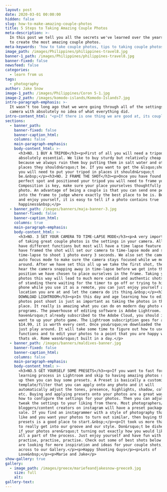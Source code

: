 ```yaml
---
layout: post
date: 2020-03-01 00:00:00
hidden: false
slug: how-to-make-amazing-couple-photos
title: 5 Steps to Taking Amazing Couple Photos
meta-description: >-
  In this post we tell you all the secrets we've learned over the years on how
  to create the most amazing couple photos.
meta-keywords: 'how to take couple photos, tips to taking couple photos'
image_path: /images/Philippines/philippines-travel8.jpg
banner-1_path: /images/Philippines/philippines-travel8.jpg
banner-fixed: false
newsfeed: false
categories:
  - learn from us
tags:
  - photography
author: Jake Snow
image-1_path: /images/Philippines/Coron 5-1.jpg
image-2_path: /images/komodo-islands/Komodo-Islands7.jpg
intro-paragraph-emphasis: >-
  It wasn’t too long ago that we were going through all of the settings in our
  camera with absolutely no idea of what everything did.
intro-content_html: "<p>If there is one thing we are good at, its couple photos. We get asked all the time &ldquo;who takes your photos&rdquo;. Most people think we travel around with a 3rd wheel professional photographer that follows us wherever we go \U0001F605. This is not the case! Sometimes we wish we did have a third person because that would make our lives a lot easier, but wheres the fun in that?&nbsp;</p><p>Just to make it clear and hopefully this will give you some more hope. We definitely do not classify ourselves as professional photographers, everything we have learnt about photography is self taught. It wasn&rsquo;t too long ago that we were going through all of the settings in our camera with absolutely no idea of what everything did. Give us a \U0001F590\U0001F3FD in the comments if you know what thats like.</p><p>So how do we do it?&nbsp;</p>"
sections:
  - banner_path:
    banner-fixed: false
    banner-caption_html:
    columns: false
    main-paragraph-emphasis:
    body-content_html: >-
      <h3>NO. 1 BUY A TRIPOD</h3><p>First of all you will need a tripod, this is
      absolutely essential. We like to buy sturdy but relatively cheap tripods
      because we always ruin them buy putting them in salt water and other
      places they shouldn&rsquo;t be. If you want to get the &lsquo;shot&rsquo;
      you will need to put your tripod in places it shouldn&rsquo;t
      be.&nbsp;</p><h3>NO. 2 FRAME THE SHOT</h3><p>Once you have found the
      perfect spot and positioned your tripod you will need to frame your shot.
      Composition is key, make sure your place yourselves thoughtfully in the
      photo. An advantage of being a couple is that you can send one person out
      into the frame to judge where exactly the best place to be is. Be natural
      and enjoy yourself, it is easy to tell if a photo contains true
      happiness&nbsp;</p>
  - banner_path: /images/banners/maja-banner-3.jpg
    banner-fixed: false
    banner-caption_html:
    columns: true
    main-paragraph-emphasis:
    body-content_html: >-
      <h3>NO. 3 SET YOUR CAMERA TO TIME-LAPSE MODE</h3><p>A very important part
      of taking great couple photos is the settings in your camera. All cameras
      have different functions but most will have a time lapse feature. After we
      have framed the shot will set our camera to time-lapse mode and set the
      time-lapse to shoot 1 photo every 3 seconds. We also set the camera to
      auto focus mode to make sure the camera stays focused while we move
      around. After we have set this all up we take the first shot, then wait to
      hear the camera snapping away in time-lapse before we get into the
      position we have chosen to place ourselves in the frame. Taking your
      photos this way will lead to much more candid and authentic shots. Instead
      of standing there waiting for the timer to go off or trying to hide your
      phone while you use it as a remote, you can just enjoy yourself and the
      location you are at and let the camera do its thing.&nbsp;</p><h3>NO. 4
      DOWNLOAD LIGHTROOM</h3><p>In this day and age learning how to edit your
      photos post shoot is just as important as taking the photos in the first
      place. It really is amazing what you can do on modern day photo editing
      programs. The powerhouse of editing software is Adobe Lightroom. If you
      haven&rsquo;t already subscribed to the Adobe Cloud, you should if you
      want to up your photo game. The Lightroom subscription goes for about
      $14.99, it is worth every cent. Once you&rsquo;ve downloaded the software
      just play around. It will take some time to figure out how to use all the
      functions and to edit your photos to a point that you are happy with, but
      thats ok. Rome wasn&rsquo;t built in a day.</p>
  - banner_path: /images/banners/maldives-banner.jpg
    banner-fixed: false
    banner-caption_html:
    columns: false
    main-paragraph-emphasis:
    body-content_html: >-
      <h3>NO.5 GET YOURSELF SOME PRESETS</h3><p>If you want to fast forward the
      learning process in Lightroom and skip to having amazing photos straight
      up then you can buy some presets. A Preset is basically a customised
      template/filter that you can apply onto any photo and it will
      automatically adjust the tones, presence, highlights, shadow, colours etc
      etc. Buying and applying presets onto your photos are a great way to learn
      how to configure the settings for your photos. Then you can adjust or
      tweak the settings to your liking from there. Most photographers/travel
      bloggers/content creators on instagram will have a preset package for
      sale. If you find an instagrammer with a style of photography that you
      like and you want your photos to turn out similar, then buying their
      presets is a good place to start.&nbsp;</p><p>It took us more than a while
      to really get into our groove and our style. Don&rsquo;t be disheartened
      if your photos aren&rsquo;t turning out exactly how you would like, thats
      all a part of the process. Just enjoy yourself and have fun with it and
      practise, practise, practise. Check out some of best shots below. If you
      are looking for more inspiration and ideas for your couple shots, head
      across to our Gallery.</p><p>Happy Shooting Guys</p><p>Lots of
      Love&nbsp;</p><p>Marie and Jake</p>
show-gallery: true
gallery:
  - image_path: /images/greece/mariefeandjakesnow-greece9.jpg
    size: full
    alt:
gallery-text:
---
```


